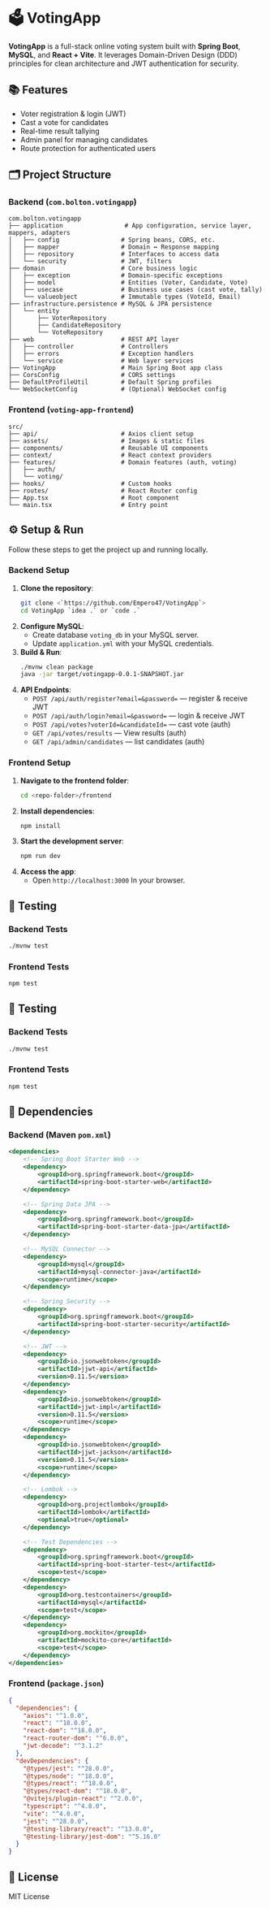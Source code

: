 # 🗳️ VotingApp

**VotingApp** is a full-stack online voting system built with **Spring Boot**, **MySQL**, and **React + Vite**. It leverages Domain-Driven Design (DDD) principles for clean architecture and JWT authentication for security.

## 📚 Features

- Voter registration & login (JWT)
- Cast a vote for candidates
- Real-time result tallying
- Admin panel for managing candidates
- Route protection for authenticated users

## 🗂️ Project Structure

### Backend (`com.bolton.votingapp`)

```
com.bolton.votingapp
├── application                 # App configuration, service layer, mappers, adapters
│   ├── config                 # Spring beans, CORS, etc.
│   ├── mapper                 # Domain ↔ Response mapping
│   ├── repository             # Interfaces to access data
│   └── security               # JWT, filters
├── domain                     # Core business logic
│   ├── exception              # Domain-specific exceptions
│   ├── model                  # Entities (Voter, Candidate, Vote)
│   ├── usecase                # Business use cases (cast vote, tally)
│   └── valueobject            # Immutable types (VoteId, Email)
├── infrastructure.persistence # MySQL & JPA persistence
│   └── entity
│       ├── VoterRepository
│       ├── CandidateRepository
│       └── VoteRepository
├── web                        # REST API layer
│   ├── controller             # Controllers
│   ├── errors                 # Exception handlers
│   └── service                # Web layer services
├── VotingApp                  # Main Spring Boot app class
├── CorsConfig                 # CORS settings
├── DefaultProfileUtil         # Default Spring profiles
└── WebSocketConfig            # (Optional) WebSocket config
```

### Frontend (`voting-app-frontend`)

```
src/
├── api/                       # Axios client setup
├── assets/                    # Images & static files
├── components/                # Reusable UI components
├── context/                   # React context providers
├── features/                  # Domain features (auth, voting)
│   ├── auth/
│   └── voting/
├── hooks/                     # Custom hooks
├── routes/                    # React Router config
├── App.tsx                    # Root component
└── main.tsx                   # Entry point
```

## ⚙️ Setup & Run

Follow these steps to get the project up and running locally.

### Backend Setup

1. **Clone the repository**:
   ```bash
   git clone <`https://github.com/Empero47/VotingApp`>
   cd VotingApp `idea .` or `code .`
   ```
2. **Configure MySQL**:
    - Create database `voting_db` in your MySQL server.
    - Update `application.yml` with your MySQL credentials.
3. **Build & Run**:
   ```bash
   ./mvnw clean package
   java -jar target/votingapp-0.0.1-SNAPSHOT.jar
   ```
4. **API Endpoints**:
    - `POST /api/auth/register?email=&password=` — register & receive JWT
    - `POST /api/auth/login?email=&password=` — login & receive JWT
    - `POST /api/votes?voterId=&candidateId=` — cast vote (auth)
    - `GET /api/votes/results` — View results (auth)
    - `GET /api/admin/candidates` — list candidates (auth)

### Frontend Setup

1. **Navigate to the frontend folder**:
   ```bash
   cd <repo-folder>/frontend
   ```
2. **Install dependencies**:
   ```bash
   npm install
   ```
3. **Start the development server**:
   ```bash
   npm run dev
   ```
4. **Access the app**:
    - Open `http://localhost:3000` In your browser.

## 🧪 Testing

### Backend Tests

```bash
./mvnw test
```

### Frontend Tests

```bash
npm test
```

## 🧪 Testing

### Backend Tests

```bash
./mvnw test
```

### Frontend Tests

```bash
npm test
```

## 📑 Dependencies

### Backend (Maven `pom.xml`)

```xml
<dependencies>
    <!-- Spring Boot Starter Web -->
    <dependency>
        <groupId>org.springframework.boot</groupId>
        <artifactId>spring-boot-starter-web</artifactId>
    </dependency>

    <!-- Spring Data JPA -->
    <dependency>
        <groupId>org.springframework.boot</groupId>
        <artifactId>spring-boot-starter-data-jpa</artifactId>
    </dependency>

    <!-- MySQL Connector -->
    <dependency>
        <groupId>mysql</groupId>
        <artifactId>mysql-connector-java</artifactId>
        <scope>runtime</scope>
    </dependency>

    <!-- Spring Security -->
    <dependency>
        <groupId>org.springframework.boot</groupId>
        <artifactId>spring-boot-starter-security</artifactId>
    </dependency>

    <!-- JWT -->
    <dependency>
        <groupId>io.jsonwebtoken</groupId>
        <artifactId>jjwt-api</artifactId>
        <version>0.11.5</version>
    </dependency>
    <dependency>
        <groupId>io.jsonwebtoken</groupId>
        <artifactId>jjwt-impl</artifactId>
        <version>0.11.5</version>
        <scope>runtime</scope>
    </dependency>
    <dependency>
        <groupId>io.jsonwebtoken</groupId>
        <artifactId>jjwt-jackson</artifactId>
        <version>0.11.5</version>
        <scope>runtime</scope>
    </dependency>

    <!-- Lombok -->
    <dependency>
        <groupId>org.projectlombok</groupId>
        <artifactId>lombok</artifactId>
        <optional>true</optional>
    </dependency>

    <!-- Test Dependencies -->
    <dependency>
        <groupId>org.springframework.boot</groupId>
        <artifactId>spring-boot-starter-test</artifactId>
        <scope>test</scope>
    </dependency>
    <dependency>
        <groupId>org.testcontainers</groupId>
        <artifactId>mysql</artifactId>
        <scope>test</scope>
    </dependency>
    <dependency>
        <groupId>org.mockito</groupId>
        <artifactId>mockito-core</artifactId>
        <scope>test</scope>
    </dependency>
</dependencies>
```

### Frontend (`package.json`)

```json
{
  "dependencies": {
    "axios": "^1.0.0",
    "react": "^18.0.0",
    "react-dom": "^18.0.0",
    "react-router-dom": "^6.0.0",
    "jwt-decode": "^3.1.2"
  },
  "devDependencies": {
    "@types/jest": "^28.0.0",
    "@types/node": "^18.0.0",
    "@types/react": "^18.0.0",
    "@types/react-dom": "^18.0.0",
    "@vitejs/plugin-react": "^2.0.0",
    "typescript": "^4.8.0",
    "vite": "^4.0.0",
    "jest": "^28.0.0",
    "@testing-library/react": "^13.0.0",
    "@testing-library/jest-dom": "^5.16.0"
  }
}
```

## 📄 License

MIT License

